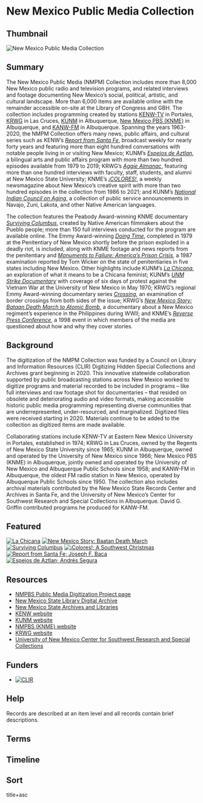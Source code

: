 # New Mexico Public Media Collection

## Thumbnail

![New Mexico Public Media Collection](https://s3.amazonaws.com/americanarchive.org/special-collections/NM_riochama_withcaption.png "New Mexico Public Media Collection")

## Summary

The New Mexico Public Media (NMPM) Collection includes more than 8,000 New Mexico public radio and television programs, and related interviews and footage documenting New Mexico’s social, political, artistic, and cultural landscape. More than 6,000 items are available online with the remainder accessible on-site at the Library of Congress and GBH. The collection includes programming created by stations [KENW-TV](https://americanarchive.org/participating-orgs/NCSG55124) in Portales, [KRWG](https://americanarchive.org/participating-orgs/NCSG55123) in Las Cruces, [KUNM](https://americanarchive.org/participating-orgs/1507) in Albuquerque, [New Mexico PBS (KNME)](https://americanarchive.org/participating-orgs/1810) in Albuquerque, and [KANW-FM](https://americanarchive.org/participating-orgs/NCSG55135) in Albuquerque. Spanning the years 1963-2020, the NMPM Collection offers many news, public affairs, and cultural series such as KENW’s [*Report from Santa Fe*](https://americanarchive.org/catalog?f%5Baccess_types%5D%5B%5D=digitized&f%5Bseries_titles%5D%5B%5D=Report+from+Santa+Fe&sort=asset_date+asc), broadcast weekly for nearly forty years and featuring more than eight hundred conversations with notable people living in or visiting New Mexico; KUNM’s [*Espejos de Aztlan*](https://americanarchive.org/catalog?f%5Baccess_types%5D%5B%5D=digitized&f%5Bseries_titles%5D%5B%5D=Espejos+de+Aztlan&sort=asset_date+asc), a bilingual arts and public affairs program with more than two hundred episodes available from 1979 to 2019; KRWG’s [*Aggie Almanac*](https://americanarchive.org/catalog?f%5Baccess_types%5D%5B%5D=digitized&f%5Bseries_titles%5D%5B%5D=Aggie+Almanac&sort=asset_date+asc), featuring more than one hundred interviews with faculty, staff, students, and alumni at New Mexico State University; KNME’s [*¡COLORES!*](https://americanarchive.org/catalog?f%5Bseries_titles%5D%5B%5D=%C2%A1Colores%21&f[access_types][]=digitized), a weekly newsmagazine about New Mexico’s creative spirit with more than two hundred episodes in the collection from 1986 to 2021; and KUNM’s [*National Indian Council on Aging*](https://americanarchive.org/catalog?f%5Bseries_titles%5D%5B%5D=National+Indian+Council+on+Aging&f[access_types][]=digitized), a collection of public service announcements in Navajo, Zuni, Lakota, and other Native American languages. 

The collection features the Peabody Award-winning KNME documentary [*Surviving Columbus*](https://americanarchive.org/catalog?f%5Bprogram_titles%5D%5B%5D=Surviving+Columbus&f[access_types][]=digitized), created by Native American filmmakers about the Pueblo people; more than 150 full interviews conducted for the program are available online. The Emmy Award-winning [*Doing Time*](https://americanarchive.org/catalog/cpb-aacip-526-cv4bn9z669), completed in 1979 at the Penitentiary of New Mexico shortly before the prison exploded in a deadly riot, is included, along with KNME footage and news reports from the penitentiary and [*Monuments to Failure: America’s Prison Crisis*](https://americanarchive.org/catalog/cpb-aacip-01405efe6d3), a 1987 examination reported by Tom Wicker on the state of penitentiaries in five states including New Mexico. Other highlights include KUNM’s [*La Chicana*](https://americanarchive.org/catalog/cpb-aacip-207-20fttgqp), an exploration of what it means to be a Chicana feminist; KUNM’s [*UNM Strike Documentary*](https://americanarchive.org/catalog/cpb-aacip-207-64gmshzx) with coverage of six days of protest against the Vietnam War at the University of New Mexico in May 1970; KRWG’s regional Emmy Award-winning documentary series [*Crossing*](https://americanarchive.org/catalog?f%5Bseries_titles%5D%5B%5D=Crossing&f[access_types][]=digitized), an examination of border crossings from both sides of the issue; KRWG’s [*New Mexico Story: Bataan Death March to Atomic Bomb*](https://americanarchive.org/catalog?f%5Bprogram_titles%5D%5B%5D=New+Mexico+Story%3A+Bataan+Death+March+To+Atomic+Bomb&f[access_types][]=digitized), a documentary about a New Mexico regiment’s experience in the Philippines during WWII; and KNME’s [*Reverse Press Conference*](https://americanarchive.org/catalog/cpb-aacip-74ce0831ede), a 1998 event in which members of the media are questioned about how and why they cover stories.

## Background

The digitization of the NMPM Collection was funded by a Council on Library and Information Resources (CLIR) Digitizing Hidden Special Collections and Archives grant beginning in 2020. This innovative statewide collaboration supported by public broadcasting stations across New Mexico worked to digitize programs and material recorded to be included in programs – like full interviews and raw footage shot for documentaries – that resided on obsolete and deteriorating audio and video formats, making accessible historic public media programming representing diverse communities that are underrepresented, under-resourced, and marginalized. Digitized files were received starting in 2020. Materials continue to be added to the collection as digitized items are made available.

Collaborating stations include KENW-TV at Eastern New Mexico University in Portales, established in 1974; KRWG in Las Cruces, owned by the Regents of New Mexico State University since 1965; KUNM in Albuquerque, owned and operated by the University of New Mexico since 1966; New Mexico PBS (KNME) in Albuquerque, jointly owned and operated by the University of New Mexico and Albuquerque Public Schools since 1958; and KANW-FM in Albuquerque, the oldest FM radio station in New Mexico, operated by Albuquerque Public Schools since 1950. The collection also includes archival materials contributed by the New Mexico State Records Center and Archives in Santa Fe, and the University of New Mexico’s Center for Southwest Research and Special Collections in Albuquerque. David G. Griffin contributed programs he produced for KANW-FM.


## Featured

[![La Chicana](https://s3.amazonaws.com/americanarchive.org/special-collections/aapb_tile.jpg)](/catalog/cpb-aacip-207-20fttgqp)
[![New Mexico Story: Baatan Death March](https://s3.amazonaws.com/americanarchive.org/special-collections/cpb-aacip_efb814ee821_01.jpg)](/catalog/cpb-aacip-efb814ee821)
[![Surviving Columbus](https://s3.amazonaws.com/americanarchive.org/special-collections/cpb-aacip-191-37hqc397_1.jpg)](/catalog/cpb-aacip-191-37hqc397)
[![¡Colores!; A Southwest Christmas](https://s3.amazonaws.com/americanarchive.org/special-collections/cpb-aacip-191-47dr7xwv.jpg)](/catalog/cpb-aacip-191-47dr7xwv)
[![Report from Santa Fe; Joseph F. Baca](https://s3.amazonaws.com/americanarchive.org/special-collections/cpb-aacip-914ee983340.jpg)](/catalog/cpb-aacip-914ee983340)
[![Espejos de Aztlan; Andrés Segura](https://s3.amazonaws.com/americanarchive.org/special-collections/aapb_tile.jpg)](/catalog/cpb-aacip-f2af61feb10)

## Resources

- [NMPBS Public Media Digitization Project page](https://www.newmexicopbs.org/new-mexico-public-media-digitization-project/)
- [New Mexico State Library Digital Archive](http://www.nmstatelibrary.org/research-and-collections/collections/digital-archive)
- [New Mexico State Archives and Libraries](http://www.statearchives.us/new-mexico.htm)
- [KENW website](https://www.kenw.org/)
- [KUNM website](https://www.kunm.org/)
- [NMPBS (KNME) website](https://www.newmexicopbs.org/)
- [KRWG website](https://www.krwg.org/)
- [University of New Mexico Center for Southwest Research and Special Collections](https://elibrary.unm.edu/cswr/)

## Funders

- [![CLIR](https://s3.amazonaws.com/americanarchive.org/org-logos/CLIRlogo.jpg "CLIR Logo")](https://www.clir.org/)

## Help

Records are described at an item level and all records contain brief descriptions.

## Terms

## Timeline

## Sort

title+asc

